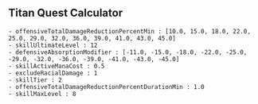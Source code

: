 ## Titan Quest Calculator

    - offensiveTotalDamageReductionPercentMin : [10.0, 15.0, 18.0, 22.0, 25.0, 29.0, 32.0, 36.0, 39.0, 41.0, 43.0, 45.0]
    - skillUltimateLevel : 12
    - defensiveAbsorptionModifier : [-11.0, -15.0, -18.0, -22.0, -25.0, -29.0, -32.0, -36.0, -39.0, -41.0, -43.0, -45.0]
    - skillActiveManaCost : 0.5
    - excludeRacialDamage : 1
    - skillTier : 2
    - offensiveTotalDamageReductionPercentDurationMin : 1.0
    - skillMaxLevel : 8
